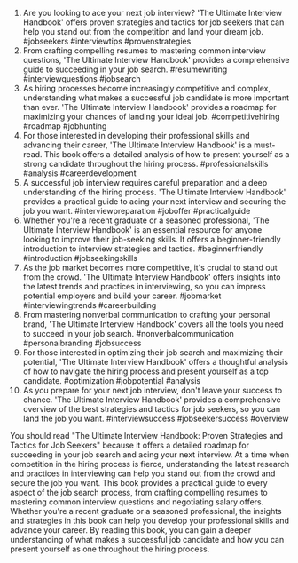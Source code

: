 1. Are you looking to ace your next job interview? 'The Ultimate Interview Handbook' offers proven strategies and tactics for job seekers that can help you stand out from the competition and land your dream job. #jobseekers #interviewtips #provenstrategies
2. From crafting compelling resumes to mastering common interview questions, 'The Ultimate Interview Handbook' provides a comprehensive guide to succeeding in your job search. #resumewriting #interviewquestions #jobsearch
3. As hiring processes become increasingly competitive and complex, understanding what makes a successful job candidate is more important than ever. 'The Ultimate Interview Handbook' provides a roadmap for maximizing your chances of landing your ideal job. #competitivehiring #roadmap #jobhunting
4. For those interested in developing their professional skills and advancing their career, 'The Ultimate Interview Handbook' is a must-read. This book offers a detailed analysis of how to present yourself as a strong candidate throughout the hiring process. #professionalskills #analysis #careerdevelopment
5. A successful job interview requires careful preparation and a deep understanding of the hiring process. 'The Ultimate Interview Handbook' provides a practical guide to acing your next interview and securing the job you want. #interviewpreparation #joboffer #practicalguide
6. Whether you're a recent graduate or a seasoned professional, 'The Ultimate Interview Handbook' is an essential resource for anyone looking to improve their job-seeking skills. It offers a beginner-friendly introduction to interview strategies and tactics. #beginnerfriendly #introduction #jobseekingskills
7. As the job market becomes more competitive, it's crucial to stand out from the crowd. 'The Ultimate Interview Handbook' offers insights into the latest trends and practices in interviewing, so you can impress potential employers and build your career. #jobmarket #interviewingtrends #careerbuilding
8. From mastering nonverbal communication to crafting your personal brand, 'The Ultimate Interview Handbook' covers all the tools you need to succeed in your job search. #nonverbalcommunication #personalbranding #jobsuccess
9. For those interested in optimizing their job search and maximizing their potential, 'The Ultimate Interview Handbook' offers a thoughtful analysis of how to navigate the hiring process and present yourself as a top candidate. #optimization #jobpotential #analysis
10. As you prepare for your next job interview, don't leave your success to chance. 'The Ultimate Interview Handbook' provides a comprehensive overview of the best strategies and tactics for job seekers, so you can land the job you want. #interviewsuccess #jobseekersuccess #overview

You should read "The Ultimate Interview Handbook: Proven Strategies and Tactics for Job Seekers" because it offers a detailed roadmap for succeeding in your job search and acing your next interview. At a time when competition in the hiring process is fierce, understanding the latest research and practices in interviewing can help you stand out from the crowd and secure the job you want. This book provides a practical guide to every aspect of the job search process, from crafting compelling resumes to mastering common interview questions and negotiating salary offers. Whether you're a recent graduate or a seasoned professional, the insights and strategies in this book can help you develop your professional skills and advance your career. By reading this book, you can gain a deeper understanding of what makes a successful job candidate and how you can present yourself as one throughout the hiring process.

